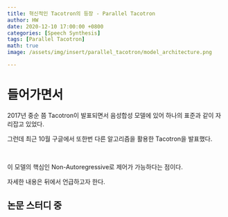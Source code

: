 ```yaml
---
title: 혁신적인 Tacotron의 등장 - Parallel Tacotron
author: HW
date: 2020-12-10 17:00:00 +0800
categories: [Speech Synthesis]
tags: [Parallel Tacotron]
math: true
image: /assets/img/insert/parallel_tacotron/model_architecture.png

---
```




# **들어가면서**

2017년 중순 쯤 Tacotron이 발표되면서 음성합성 모델에 있어 하나의 표준과 같이 자리잡고 있었다.

그런데 최근 10월 구글에서 또한번 다른 알고리즘을 활용한 Tacotron을 발표했다. <br>

<br>

이 모델의 핵심인 Non-Autoregressive로 제어가 가능하다는 점이다.

자세한 내용은 뒤에서 언급하고자 한다.





## 논문 스터디 중

